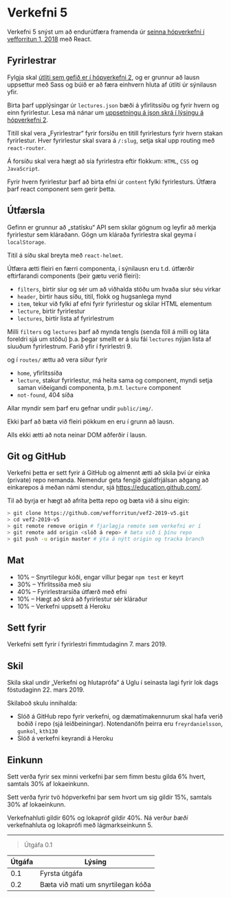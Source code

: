 # Verkefni 5

Verkefni 5 snýst um að endurútfæra framenda úr [seinna hópverkefni í vefforritun 1, 2018](https://github.com/vefforritun/vef1-2018-h2-synilausn) með React.

## Fyrirlestrar

Fylgja skal [útliti sem gefið er í hópverkefni 2](https://github.com/vefforritun/vef1-2018-h2-synilausn/tree/master/utlit), og er grunnur að lausn uppsettur með Sass og búið er að færa einhvern hluta af útliti úr sýnilausn yfir.

Birta þarf upplýsingar úr `lectures.json` bæði á yfirlitssíðu og fyrir hvern og einn fyrirlestur. Lesa má nánar um [uppsetningu á json skrá í lýsingu á hópverkefni 2](https://github.com/vefforritun/vef1-2018-h2-synilausn#fyrirlestrag%C3%B6gn).

Titill skal vera „Fyrirlestrar“ fyrir forsíðu en titill fyrirlesturs fyrir hvern stakan fyrirlestur. Hver fyrirlestur skal svara á `/:slug`, setja skal upp routing með `react-router`.

Á forsíðu skal vera hægt að sía fyrirlestra eftir flokkum: `HTML`, `CSS` og `JavaScript`.

Fyrir hvern fyrirlestur þarf að birta efni úr `content` fylki fyrirlesturs. Útfæra þarf react component sem gerir þetta.

## Útfærsla

Gefinn er grunnur að „statísku“ API sem skilar gögnum og leyfir að merkja fyrirlestur sem kláraðann. Gögn um kláraða fyrirlestra skal geyma í `localStorage`.

Titil á síðu skal breyta með `react-helmet`.

Útfæra ætti fleiri en færri componenta, í sýnilausn eru t.d. útfærðir eftirfarandi components (þeir gætu verið fleiri):

* `filters`, birtir síur og sér um að viðhalda stöðu um hvaða síur séu virkar
* `header`, birtir haus síðu, titil, flokk og hugsanlega mynd
* `item`, tekur við fylki af efni fyrir fyrirlestur og skilar HTML elementum
* `lecture`, birtir fyrirlestur
* `lectures`, birtir lista af fyrirlestrum

Milli `filters` og `lectures` þarf að mynda tengls (senda föll á milli og láta foreldri sjá um stöðu) þ.a. þegar smellt er á síu fái `lectures` nýjan lista af síuuðum fyrirlestrum. Farið yfir í fyrirlestri 9.

og í `routes/` ættu að vera síður fyrir

* `home`, yfirlitssíða
* `lecture`, stakur fyrirlestur, má heita sama og component, myndi setja saman viðeigandi componenta, þ.m.t. `lecture` component
* `not-found`, 404 síða

Allar myndir sem þarf eru gefnar undir `public/img/`.

Ekki þarf að bæta við fleiri pökkum en eru í grunn að lausn.

Alls ekki ætti að nota neinar DOM aðferðir í lausn.

## Git og GitHub

Verkefni þetta er sett fyrir á GitHub og almennt ætti að skila því úr einka (private) repo nemanda. Nemendur geta fengið gjaldfrjálsan aðgang að einkarepos á meðan námi stendur, sjá https://education.github.com/.

Til að byrja er hægt að afrita þetta repo og bæta við á sínu eigin:

```bash
> git clone https://github.com/vefforritun/vef2-2019-v5.git
> cd vef2-2019-v5
> git remote remove origin # fjarlægja remote sem verkefni er í
> git remote add origin <slóð á repo> # bæta við í þínu repo
> git push -u origin master # ýta á nýtt origin og tracka branch
```

## Mat

* 10% – Snyrtilegur kóði, engar villur þegar `npm test` er keyrt
* 30% – Yfirlitssíða með síu
* 40% – Fyrirlestrarsíða útfærð með efni
* 10% – Hægt að skrá að fyrirlestur sér kláraður
* 10% – Verkefni uppsett á Heroku

## Sett fyrir

Verkefni sett fyrir í fyrirlestri fimmtudaginn 7. mars 2019.

## Skil

Skila skal undir „Verkefni og hlutaprófa“ á Uglu í seinasta lagi fyrir lok dags föstudaginn 22. mars 2019.

Skilaboð skulu innihalda:

* Slóð á GitHub repo fyrir verkefni, og dæmatímakennurum skal hafa verið boðið í repo (sjá leiðbeiningar). Notendanöfn þeirra eru `freyrdanielsson`, `gunkol`, `kth130`
* Slóð á verkefni keyrandi á Heroku

## Einkunn

Sett verða fyrir sex minni verkefni þar sem fimm bestu gilda 6% hvert, samtals 30% af lokaeinkunn.

Sett verða fyrir tvö hópverkefni þar sem hvort um sig gildir 15%, samtals 30% af lokaeinkunn.

Verkefnahluti gildir 60% og lokapróf gildir 40%. Ná verður *bæði* verkefnahluta og lokaprófi með lágmarkseinkunn 5.

---

> Útgáfa 0.1

| Útgáfa | Lýsing                            |
|--------|-----------------------------------|
| 0.1    | Fyrsta útgáfa                     |
| 0.2    | Bæta við mati um snyrtilegan kóða |

